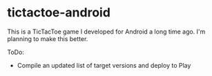 # tictactoe-android

This is a TicTacToe game I developed for Android a long time ago. I'm planning to make this better.

ToDo:
- Compile an updated list of target versions and deploy to Play
